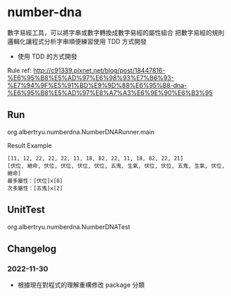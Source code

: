 # number-dna
數字易經工具，可以將字串或數字轉換成數字易經的屬性組合
把數字易經的規則邏輯化讓程式分析字串順便練習使用 TDD 方式開發
- 使用 TDD 的方式開發

Rule ref:
http://c91339.pixnet.net/blog/post/18447816-%E6%95%B8%E5%AD%97%E6%98%93%E7%B6%93-%E7%94%9F%E5%91%BD%E9%9D%88%E6%95%B8-dna-%E6%95%B8%E5%AD%97%E8%A7%A3%E6%9E%90%E6%B3%95

## Run
org.albertryu.numberdna.NumberDNARunner.main

Result Example
```
[11, 12, 22, 22, 22, 11, 18, 82, 22, 11, 18, 82, 22, 21]
[伏位, 絕命, 伏位, 伏位, 伏位, 伏位, 五鬼, 生氣, 伏位, 伏位, 五鬼, 生氣, 伏位, 絕命]
最多屬性：[伏位]x[8]
次多屬性：[五鬼]x[2]
```

## UnitTest
org.albertryu.numberdna.NumberDNATest

## Changelog
### 2022-11-30
- 根據現在對程式的理解重構修改 package 分類
